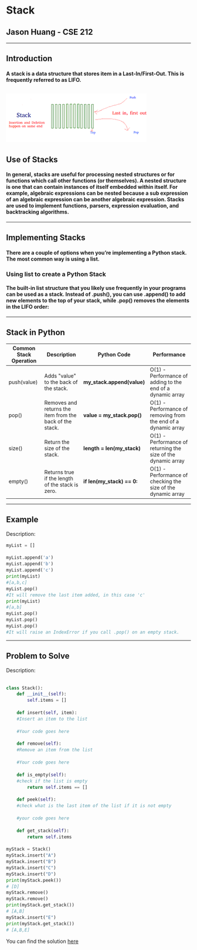 # Stack
## Jason Huang - CSE 212
---
## Introduction
#### A stack is a data structure that stores item in a Last-In/First-Out. This is frequently referred to as LIFO.
![Illustration of a stack](stack.png)
---

## Use of Stacks

#### In general, stacks are useful for processing nested structures or for functions which call other functions (or themselves). A nested structure is one that can contain instances of itself embedded within itself. For example, algebraic expressions can be nested because a sub expression of an algebraic expression can be another algebraic expression. Stacks are used to implement functions, parsers, expression evaluation, and backtracking algorithms.

---

## Implementing Stacks

#### There are a couple of options when you’re implementing a Python stack. The most common way is using a list.

### Using list to create a Python Stack

#### The built-in list structure that you likely use frequently in your programs can be used as a stack. Instead of .push(), you can use .append() to add new elements to the top of your stack, while .pop() removes the elements in the LIFO order:

---

## Stack in Python
| Common Stack Operation | Description| Python Code|Performance|
|---|----|----|----|
| push(value) | Adds "value" to the back of the stack. | **my_stack.append(value)** | O(1) - Performance of adding to the end of a dynamic array |
| pop() | Removes and returns the item from the back of the stack.| **value = my_stack.pop()** | O(1) - Performance of removing from the end of a dynamic array |
| size() | Return the size of the stack. | **length = len(my_stack)** | O(1) - Performance of returning the size of the dynamic array |
| empty() | Returns true if the length of the stack is zero. | **if len(my_stack) == 0:** | O(1) - Performance of checking the size of the dynamic array |
---

## Example
Description:

```python
myList = []

myList.append('a')
myList.append('b')
myList.append('c')
print(myList)
#[a,b,c]
myList.pop()
#It will remove the last item added, in this case 'c'
print(myList)
#[a,b]
myList.pop()
myList.pop()
myList.pop()
#It will raise an IndexError if you call .pop() on an empty stack.


```
---

## Problem to Solve
Description:

```python

class Stack():
    def __init__(self):
        self.items = []

    def insert(self, item):
    #Insert an item to the list

    #Your code goes here

    def remove(self):
    #Remove an item from the list

    #Your code goes here

    def is_empty(self):
    #check if the list is empty
        return self.items == []

    def peek(self):
    #check what is the last item of the list if it is not empty

    #your code goes here

    def get_stack(self):
        return self.items

myStack = Stack()
myStack.insert("A")
myStack.insert("B")
myStack.insert("C")
myStack.insert("D")
print(myStack.peek())
# [D]
myStack.remove()
myStack.remove()
print(myStack.get_stack())
# [A,B]
myStack.insert("E")
print(myStack.get_stack())
# [A,B,E]


```

You can find the solution [here](stack.py)